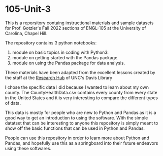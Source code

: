 # 105-Unit-3
This is a reporsitory containg instructional materials and sample datasets for Prof. Gotzler's Fall 2022 sections of ENGL-105 at the University of Carolina, Chapel Hill.

The repository contains 3 python notebooks: 
1. module on basic topics in coding with Python3.
2. module on getting started with the Pandas package.
3. module on using the Pandas package for data analysis.

These materials have been adapted from the excellent lessons created by the staff at the [Research Hub]([#Link](https://library.unc.edu/data/)) of UNC's Davis Library

I chose the specific data I did because I wanted to learn about my own county. The CountyHealthData.csv contains every county from every state in the United States and it is very interesting to compare the different types of data.

This data is mostly for people who are new to Python and Pandas as it is a good way to get an introduction to using the software. With the simple datatset that can be interesting to anyone this repository is simply meant to show off the basic functions that can be used in Python and Pandas.

People can use this repository in order to learn more about Python and Pandas, and hopefully use this as a springboard into their future endeavors using these softwares.

